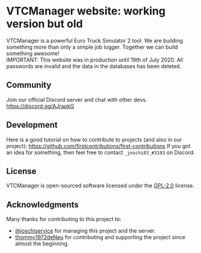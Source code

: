 # VTCManager website: working version but old
VTCManager is a powerful Euro Truck Simulator 2 tool. We are building something more than only a simple job logger. Together we can build something awesome! <br>
IMPORTANT: This website was in production until 19th of July 2020. All passwords are invalid and the data in the databases has been deleted.

## Community
Join our official Discord server and chat with other devs. https://discord.gg/AJrapkG
## Development
Here is a good tutorial on how to contribute to projects (and also in our project): https://github.com/firstcontributions/first-contributions
If you got an idea for something, then feel free to contact `_joschi03_#3193` on Discord.
## License
VTCManager is open-sourced software licensed under the [GPL-2.0](https://github.com/VTCManager/vtcmanager-web/blob/master/LICENSE) license.
## Acknowledgments
Many thanks for contributing to this project to:
* [@joschiservice]( https://github.com/joschiservice ) for managing this project and the server.
* [thommy1972deNeu](https://github.com/thommy1972deNeu) for contributing and supporting the project since almost the beginning.
